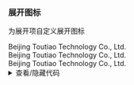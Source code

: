 ### 展开图标

为展开项自定义展开图标

<div class="cell-demo">
  <yc-collapse :default-active-key="['1', 2]">
    <template #expand-icon="{ active }">
      <icon-face-smile-fill v-if="active" />
      <icon-face-frown-fill v-else />
    </template>
    <yc-collapse-item
      header="Beijing Toutiao Technology Co., Ltd."
      path="1">
      <template #expand-icon="{ active }">
        <icon-double-down v-if="active" />
        <icon-double-right v-else />
      </template>
      <div>Beijing Toutiao Technology Co., Ltd.</div>
    </yc-collapse-item>
    <yc-collapse-item
      header="Beijing Toutiao Technology Co., Ltd."
      :path="2">
      <div>Beijing Toutiao Technology Co., Ltd.</div>
    </yc-collapse-item>
    <yc-collapse-item
      header="Beijing Toutiao Technology Co., Ltd."
      path="3">
      <div>Beijing Toutiao Technology Co., Ltd.</div>
    </yc-collapse-item>
  </yc-collapse>
</div>

<details>
<summary>查看/隐藏代码</summary>

```vue
<template>
  <yc-collapse :default-active-key="['1', 2]">
    <template #expand-icon="{ active }">
      <icon-face-smile-fill v-if="active" />
      <icon-face-frown-fill v-else />
    </template>
    <yc-collapse-item
      header="Beijing Toutiao Technology Co., Ltd."
      path="1">
      <template #expand-icon="{ active }">
        <icon-double-down v-if="active" />
        <icon-double-right v-else />
      </template>
      <div>Beijing Toutiao Technology Co., Ltd.</div>
    </yc-collapse-item>
    <yc-collapse-item
      header="Beijing Toutiao Technology Co., Ltd."
      :path="2">
      <div>Beijing Toutiao Technology Co., Ltd.</div>
    </yc-collapse-item>
    <yc-collapse-item
      header="Beijing Toutiao Technology Co., Ltd."
      path="3">
      <div>Beijing Toutiao Technology Co., Ltd.</div>
    </yc-collapse-item>
  </yc-collapse>
</template>
```

</details>
